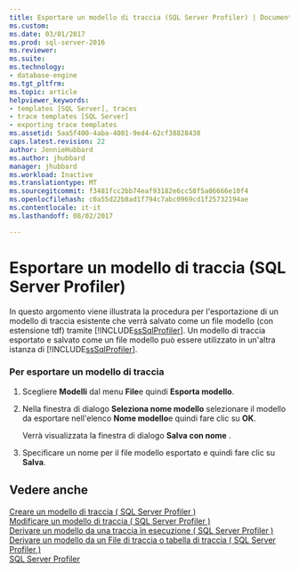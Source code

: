 ```yaml
---
title: Esportare un modello di traccia (SQL Server Profiler) | Documenti Microsoft
ms.custom: 
ms.date: 03/01/2017
ms.prod: sql-server-2016
ms.reviewer: 
ms.suite: 
ms.technology:
- database-engine
ms.tgt_pltfrm: 
ms.topic: article
helpviewer_keywords:
- templates [SQL Server], traces
- trace templates [SQL Server]
- exporting trace templates
ms.assetid: 5aa5f400-4aba-4081-9ed4-62cf38828438
caps.latest.revision: 22
author: JennieHubbard
ms.author: jhubbard
manager: jhubbard
ms.workload: Inactive
ms.translationtype: MT
ms.sourcegitcommit: f3481fcc2bb74eaf93182e6cc58f5a06666e10f4
ms.openlocfilehash: c0a55d22b8ad1f794c7abc0969cd1f25732194ae
ms.contentlocale: it-it
ms.lasthandoff: 08/02/2017

---
```

# <a name="export-a-trace-template-sql-server-profiler"></a>Esportare un modello di traccia (SQL Server Profiler)
  In questo argomento viene illustrata la procedura per l'esportazione di un modello di traccia esistente che verrà salvato come un file modello (con estensione tdf) tramite [!INCLUDE[ssSqlProfiler](../../includes/sssqlprofiler-md.md)]. Un modello di traccia esportato e salvato come un file modello può essere utilizzato in un'altra istanza di [!INCLUDE[ssSqlProfiler](../../includes/sssqlprofiler-md.md)].  
  
### <a name="to-export-a-trace-template"></a>Per esportare un modello di traccia  
  
1.  Scegliere **Modelli** dal menu **File**e quindi **Esporta modello**.  
  
2.  Nella finestra di dialogo **Seleziona nome modello** selezionare il modello da esportare nell'elenco **Nome modello**e quindi fare clic su **OK**.  
  
     Verrà visualizzata la finestra di dialogo **Salva con nome** .  
  
3.  Specificare un nome per il file modello esportato e quindi fare clic su **Salva**.  
  
## <a name="see-also"></a>Vedere anche  
 [Creare un modello di traccia &#40; SQL Server Profiler &#41;](../../tools/sql-server-profiler/create-a-trace-template-sql-server-profiler.md)   
 [Modificare un modello di traccia &#40; SQL Server Profiler &#41;](../../tools/sql-server-profiler/modify-a-trace-template-sql-server-profiler.md)   
 [Derivare un modello da una traccia in esecuzione &#40; SQL Server Profiler &#41;](../../tools/sql-server-profiler/derive-a-template-from-a-running-trace-sql-server-profiler.md)   
 [Derivare un modello da un File di traccia o tabella di traccia &#40; SQL Server Profiler &#41;](../../tools/sql-server-profiler/derive-a-template-from-a-trace-file-or-trace-table-sql-server-profiler.md)   
 [SQL Server Profiler](../../tools/sql-server-profiler/sql-server-profiler.md)  
  
  

